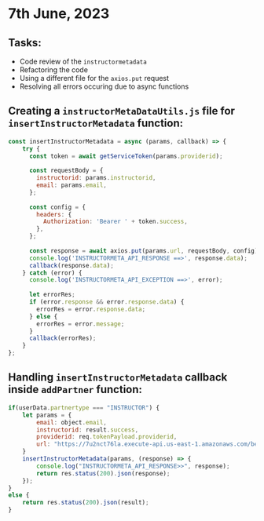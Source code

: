 # 7th June, 2023

## Tasks:

* Code review of the `instructormetadata`
* Refactoring the code
* Using a different file for the `axios.put` request
* Resolving all errors occuring due to async functions
  
## Creating a `instructorMetaDataUtils.js` file for `insertInstructorMetadata` function:

```js
const insertInstructorMetadata = async (params, callback) => {
    try {
      const token = await getServiceToken(params.providerid);
  
      const requestBody = {
        instructorid: params.instructorid,
        email: params.email,
      };
  
      const config = {
        headers: {
          Authorization: 'Bearer ' + token.success,
        },
      };
  
      const response = await axios.put(params.url, requestBody, config);
      console.log('INSTRUCTORMETA_API_RESPONSE ==>', response.data);
      callback(response.data);
    } catch (error) {
      console.log('INSTRUCTORMETA_API_EXCEPTION ==>', error);
  
      let errorRes;
      if (error.response && error.response.data) {
        errorRes = error.response.data;
      } else {
        errorRes = error.message;
      }
      callback(errorRes);
    }
};
```

## Handling `insertInstructorMetadata` callback inside `addPartner` function:

```js
if(userData.partnertype === "INSTRUCTOR") {
    let params = {
        email: object.email,
        instructorid: result.success,
        providerid: req.tokenPayload.providerid,
        url: "https://7u2nct76la.execute-api.us-east-1.amazonaws.com/betav1/provider/v1/instructormetadata"
    }
    insertInstructorMetadata(params, (response) => {
        console.log("INSTRUCTORMETA_API_RESPONSE>>", response);
        return res.status(200).json(response);
    });
}
else {
    return res.status(200).json(result);
}
```